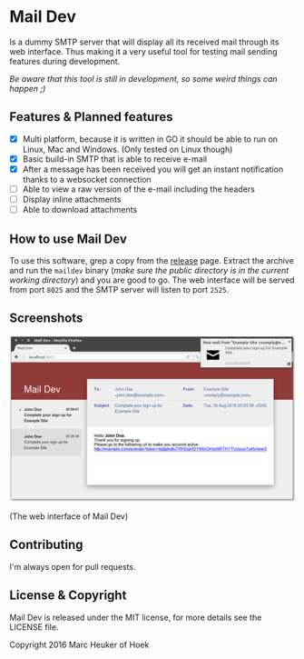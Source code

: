 Mail Dev
========
Is a dummy SMTP server that will display all its received mail through its web interface.
Thus making it a very useful tool for testing mail sending features during development.

*Be aware that this tool is still in development, so some weird things can happen ;)*

Features & Planned features
---------------------------

 - [x] Multi platform, because it is written in GO it should be able to run on Linux, Mac and Windows. (Only tested on Linux though)
 - [x] Basic build-in SMTP that is able to receive e-mail
 - [x] After a message has been received you will get an instant notification thanks to a websocket connection
 - [ ] Able to view a raw version of the e-mail including the headers
 - [ ] Display inline attachments
 - [ ] Able to download attachments 
 
How to use Mail Dev
-------------------
To use this software, grep a copy from the [release](https://github.com/marchoh/maildev/releases) page. Extract the
archive and run the `maildev` binary  (*make sure the public directory is in the current working directory*)
and you are good to go. The web interface will be served from port `8025` and the SMTP server will listen to
port `2525`.

Screenshots
-----------
![web interface](public/asset/image/maildev-screenshot.png)

(The web interface of Mail Dev)

Contributing
------------
I'm always open for pull requests.

License & Copyright
-------------------
Mail Dev is released under the MIT license, for more details see the LICENSE file.

Copyright 2016 Marc Heuker of Hoek